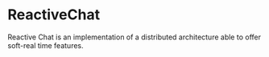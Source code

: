# ReactiveChat
Reactive Chat is an implementation of a distributed architecture able to offer soft-real time features.
